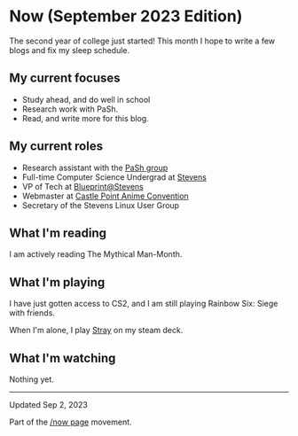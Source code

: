 # Now (September 2023 Edition)

The second year of college just started! This month I hope to write a few blogs
and fix my sleep schedule.

## My current focuses

* Study ahead, and do well in school
* Research work with PaSh.
* Read, and write more for this blog.

## My current roles

* Research assistant with the [PaSh group](https://binpa.sh/)
* Full-time Computer Science Undergrad at
  [Stevens](https://www.stevens.edu/school-engineering-science/departments/computer-science)
* VP of Tech at [Blueprint@Stevens](https://sitblueprint.com/)
* Webmaster at [Castle Point Anime Convention](https://www.castlepointanime.com)
* Secretary of the Stevens Linux User Group

## What I'm reading

I am actively reading The Mythical Man-Month.

## What I'm playing

I have just gotten access to CS2, and I am still playing Rainbow Six: Siege with
friends.

When I'm alone, I play
[Stray](https://store.steampowered.com/app/1332010/Stray/) on my steam deck.

## What I'm watching

Nothing yet.

---

Updated Sep 2, 2023

Part of the [/now page](https://nownownow.com/about) movement.
